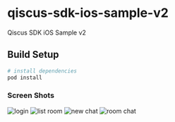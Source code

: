 # qiscus-sdk-ios-sample-v2

Qiscus SDK iOS Sample v2

## Build Setup

``` bash
# install dependencies
pod install

```

### Screen Shots

![login](http://res.cloudinary.com/rohmadst/image/upload/c_scale,w_200/v1510472900/ios-sample-app/Simulator_Screen_Shot_-_iPhone_SE_-_2017-11-12_at_14.42.32.png)
![list room](http://res.cloudinary.com/rohmadst/image/upload/c_scale,w_200/v1510472901/ios-sample-app/Simulator_Screen_Shot_-_iPhone_SE_-_2017-11-12_at_14.44.47.png)
![new chat](http://res.cloudinary.com/rohmadst/image/upload/c_scale,w_200/v1510472901/ios-sample-app/Simulator_Screen_Shot_-_iPhone_SE_-_2017-11-12_at_14.44.57.png)
![room chat](http://res.cloudinary.com/rohmadst/image/upload/c_scale,w_200/v1510473578/ios-sample-app/Simulator_Screen_Shot_-_iPhone_SE_-_2017-11-12_at_14.59.18.png)
